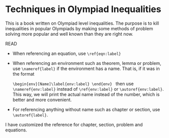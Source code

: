 # Techniques in Olympiad Inequalities

This is a book written on Olympiad level inequalities. The purpose is to kill inequalities in popular Olympiads by making some methods of problem solving more popular and well known than they are right now.

READ
* When referencing an equation, use `\ref{eqn:label}`
* When referencing an environment such as theorem, lemma or problem, use `\nameref{label}` if the environment has a name. That is, if it was in the format
  
    `\begin{env}[Name]\label{env:label}
      \end{env}
     `
 then use `\nameref{env:label}` instead of `\ref{env:label}` or `\autoref{env:label}`. This way, we will print the actual name instead of the number, which is better and more convenient.
* For referencing anything without name such as chapter or section, use `\autoref{label}`. 

I have customized the reference for chapter, section, problem and equations.
